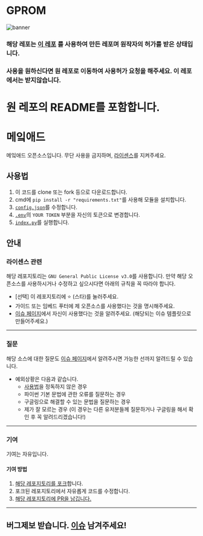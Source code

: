 # GPROM

![banner](https://i.imgur.com/1DXEYtH.png)

### 해당 레포는 [이 레포](https://github.com/samsunghappytree123/makead) 를 사용하여 만든 레포며 원작자의 허가를 받은 상태입니다.
### 사용을 원하신다면 원 레포로 이동하여 사용허가 요청을 해주세요. 이 레포에서는 받지않습니다.

# 원 레포의 README를 포함합니다.

# 메잌애드
메잌애드 오픈소스입니다. 무단 사용을 금지하며, [라이센스](#라이센스-관련)를 지켜주세요.

## 사용법
1. 이 코드를 clone 또는 fork 등으로 다운로드합니다.
2. cmd에 ``pip install -r "requirements.txt"``를 사용해 모듈을 설치합니다.
3. [``config.json``](/config.json)를 수정합니다.
4. [``.env``](/.env)의 ``YOUR TOKEN`` 부분을 자신의 토큰으로 변경합니다.
5. [``index.py``](/index.py)를 실행합니다.

## 안내
### 라이센스 관련
해당 레포지토리는 ``GNU General Public License v3.0``를 사용합니다.
만약 해당 오픈소스를 사용하시거나 수정하고 싶으시다면 아래의 규칙을 꼭 따라야 합니다.

+ [선택] 이 레포지토리에 ⭐ (스타)를 눌러주세요.
+ 가이드 또는 임베드 푸터에 제 오픈소스를 사용했다는 것을 명시해주세요.
+ [이슈 페이지](https://github.com/samsunghappytree123/makead/issues)에서 자신이 사용했다는 것을 알려주세요. (해당되는 이슈 템플릿으로 만들어주세요.)

---

### 질문
해당 소스에 대한 질문도 [이슈 페이지](https://github.com/samsunghappytree123/makead/issues)에서 알려주시면 가능한 선까지 알려드릴 수 있습니다.
- 예외상황은 다음과 같습니다.
    - [사용법](#사용법)을 정독하지 않은 경우
    - 파이썬 기본 문법에 관한 오류를 질문하는 경우
    - 구글링으로 해결할 수 있는 문법을 질문하는 경우
    - 제가 잘 모르는 경우 (이 경우는 다른 유저분들께 질문하거나 구글링을 해서 확인 후 꼭 알려드리겠습니다!)

---

### 기여
기여는 자유입니다.
#### 기여 방법
1. [해당 레포지토리를 포크](https://github.com/samsunghappytree123/makead/fork)합니다.
2. 포크된 레포지토리에서 자유롭게 코드를 수정합니다.
3. [해당 레포지토리에 PR을 남깁니다.](https://github.com/samsunghappytree123/makead/pulls)
---
## 버그제보 받습니다. [이슈](https://github.com/samsunghappytree123/makead/issues) 남겨주세요!
